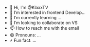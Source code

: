 - 👋 Hi, I’m @KlaxxTV
- 👀 I’m interested in frontend Develop...
- 🌱 I’m currently learning ...
- 💞️ I’m looking to collaborate on VS
- 📫 How to reach me with the email
- 😄 Pronouns: ...
- ⚡ Fun fact: ...

<!---
KlaxxTV/KlaxxTV is a ✨ special ✨ repository because its `README.md` (this file) appears on your GitHub profile.
You can click the Preview link to take a look at your changes.
--->
